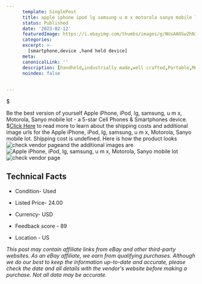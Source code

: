 ```yaml
---
      template: SinglePost
      title: apple iphone ipod lg samsung u m x motorola sanyo mobile lot
      status: Published
      date: '2023-02-12'
      featuredImage: https://i.ebayimg.com/thumbs/images/g/NUsAAOSwZhNiYjRg/s-l225.jpg
      categories: 
      excerpt: >-
        [smartphone,device ,hand held device]
      meta:
      canonicalLink: ''
      description: [handheld,industrially made,well crafted,Portable,Mobile,Compact,Convenient,Lightweight,Maneuverable,Man-portable,Miniature,Carriable,Hand-held,Light,Holdable,Transportable,Mobile device,Pocket-sized,On-the-go,Wireless,Cordless,Compact size,Convenient size, smartphone,device ,hand held device]
      noindex: false
      
        
---
```

$

Be the best version of yourself Apple iPhone, iPod, lg, samsung, u m x, Motorola, Sanyo mobile lot - a 5-star Cell Phones & Smartphones device.
$[Click Here](https://www.ebay.com/itm/224950389949?hash=item3460168cbd%3Ag%3ANUsAAOSwZhNiYjRg&mkevt=1&mkcid=1&mkrid=711-53200-19255-0&campid=%253CePNCampaignId%253E&customid=%253CreferenceId%253E&toolid=10049) to read more to learn about the shipping costs and additional image urls for the Apple iPhone, iPod, lg, samsung, u m x, Motorola, Sanyo mobile lot. Shipping cost is undefined. Here is how the product looks ![check vendor page](https://i.ebayimg.com/thumbs/images/g/NUsAAOSwZhNiYjRg/s-l225.jpg)and the additional images are![Apple iPhone, iPod, lg, samsung, u m x, Motorola, Sanyo mobile lot](https://i.ebayimg.com/images/g/NUsAAOSwZhNiYjRg/s-l1600.jpg)![check vendor page](https://origin-galleryplus.ebayimg.com/ws/web/224950389949_2_0_1/225x225.jpg,https://origin-galleryplus.ebayimg.com/ws/web/224950389949_3_0_1/225x225.jpg,https://origin-galleryplus.ebayimg.com/ws/web/224950389949_4_0_1/225x225.jpg)



 ## Technical Facts 



     
      

 - Condition- Used 


      

 - Listed Price- 24.00 


      

 - Currency- USD 


      

 - Feedback score - 89 


      

 - Location - US 


      
      

 *_This post may contain affiliate links from eBay and other third-party websites. As an eBay affiliate, we earn from qualifying purchases. Although we do our best to keep the information up-to-date and accurate, please check the date and all details with the vendor's website before making a purchase. Not all data may be accurate._*






